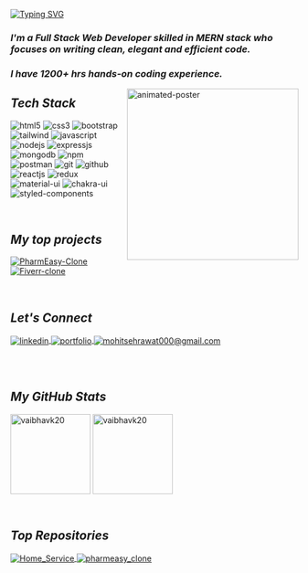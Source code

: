 <!-- HEADING -->
<a href="https://git.io/typing-svg"><img src="https://readme-typing-svg.demolab.com?font=Fira+Code&weight=900&pause=1000&color=F71044&width=435&lines=Hi%2C+I+am+Vaibhav+Kale" alt="Typing SVG" /></a>

<!-- About me -->
<h3>
    <i>I'm a Full Stack Web Developer skilled in MERN stack who focuses on writing clean, elegant and efficient code.</i>
</h3>

<h3>
    <i>I have 1200+ hrs hands-on coding experience.</i>
</h3>


<img align="right" width="300px" src="https://www.vkreate.in/storage/services_image/2019-10-02-17-55-54-5d94e4aa809b3-web-development.gif" alt="animated-poster" />



<!----------------------------------- Tech Stack Section ------------------------------------>

<h2><i>Tech Stack</i></h2>
<p>
    <img src="https://img.shields.io/badge/HTML5-E34F26?style=for-the-badge&logo=html5&logoColor=white" alt="html5" />
    <img src="https://img.shields.io/badge/CSS3-1572B6?style=for-the-badge&logo=css3&logoColor=white" alt="css3" />
    <img src="https://img.shields.io/badge/Bootstrap-563D7C?style=for-the-badge&logo=bootstrap&logoColor=white" alt="bootstrap" />
    <img src="https://img.shields.io/badge/Tailwind_CSS-38B2AC?style=for-the-badge&logo=tailwind-css&logoColor=white" alt="tailwind" />
    <img src="https://img.shields.io/badge/JavaScript-323330?style=for-the-badge&logo=javascript&logoColor=F7DF1E" alt="javascript" />
    <img src="https://img.shields.io/badge/Node.js-339933?style=for-the-badge&logo=nodedotjs&logoColor=white" alt="nodejs" />
    <img src="https://img.shields.io/badge/Express.js-000000?style=for-the-badge&logo=express&logoColor=white" alt="expressjs" />
    <img src="https://img.shields.io/badge/MongoDB-4EA94B?style=for-the-badge&logo=mongodb&logoColor=white" alt="mongodb" />
    <img src="https://img.shields.io/badge/npm-CB3837?style=for-the-badge&logo=npm&logoColor=white" alt="npm" />
    <img src="https://img.shields.io/badge/Postman-FF6C37?style=for-the-badge&logo=Postman&logoColor=white" alt="postman" />
    <img src="https://img.shields.io/badge/Git-f44d27?style=for-the-badge&logo=git&logoColor=white" alt="git" />
    <img src="https://img.shields.io/badge/GitHub-100000?style=for-the-badge&logo=github&logoColor=white" alt="github" />
    <img src="https://img.shields.io/badge/React-20232A?style=for-the-badge&logo=react&logoColor=61DAFB" alt="reactjs" />
    <img src="https://img.shields.io/badge/Redux-593D88?style=for-the-badge&logo=redux&logoColor=white" alt="redux" />
    <img src="https://img.shields.io/badge/Material%20UI-007FFF?style=for-the-badge&logo=mui&logoColor=white" alt="material-ui" />
    <img src="https://img.shields.io/badge/Chakra%20UI-3bc7bd?style=for-the-badge&logo=chakraui&logoColor=white" alt="chakra-ui" />
    <img src="https://img.shields.io/badge/styled--components-DB7093?style=for-the-badge&logo=styled-components&logoColor=white" alt="styled-components" />
</p>
<br>


<!----------------------------------- Project Section ------------------------------------>

<h2><i>My top projects</i></h2>
<p align="left">
    <a href="https://github.com/vaibhavk20/pharmeasy_clone" target="blank">
        <img src="https://img.shields.io/badge/-PharmEasy-lightgrey" alt="PharmEasy-Clone" />
    </a>
    <a href="https://github.com/Suhaib-Malik01/Fiverr-Clone" target="blank">
        <img src="https://img.shields.io/badge/-Fiverr--Clone-yellowgreen" alt="Fiverr-clone" />
    </a>
  
</p>
<br>


<!----------------------------------- Social Media Links Section ------------------------------------>

<h2><i>Let's Connect</i></h2>
<p align="left">
    <a href="https://www.linkedin.com/in/vaibhavk20/">
        <img align="center" src="https://img.shields.io/badge/LinkedIn-0077B5?style=for-the-badge&logo=linkedin&logoColor=white" alt="linkedin" />
    </a>
    <a href="https://vaibhavk20.github.io/">
        <img align="center" src="https://img.shields.io/badge/Portfolio-18A303?style=for-the-badge&logo=ionic&logoColor=white" alt="portfolio" />
    </a>
    <a title="kalevaibhav@outlook.in" href="mailto:kalevaibhav@outlook.in">
        <img align="center" src="https://img.shields.io/badge/Gmail-D14836?style=for-the-badge&logo=gmail&logoColor=white" alt="mohitsehrawat000@gmail.com" />
    </a>
</p>
<br>

<br>


<!----------------------------------- GitHub Stats Section ------------------------------------>

<h2><i>My GitHub Stats</i></h2>

<p>
    <img align="center" src="https://github-readme-stats.vercel.app/api?username=vaibhavk20&show_icons=true&include_all_commits=true&count_private=true&hide=issues,contribs&border_radius=0&locale=en&theme=radical" alt="vaibhavk20" height="140" />
   
  <img align="center" src="https://github-readme-stats.vercel.app/api/top-langs/?username=vaibhavk20&layout=compact&hide=Shell&border_radius=0&theme=radical" alt="vaibhavk20" height="140" />
</p>
<br>



<!----------------------------------- Top Repository Section ------------------------------------>

<h2><i>Top Repositories</i></h2>
<p>
    <a href="https://github.com/vaibhavk20/Home_Service">
        <img align="center" src="https://github-readme-stats.vercel.app/api/pin/?username=vaibhavk20&repo=Home_Service&locale=en&border_radius=0&theme=radical" alt="Home_Service" />
    </a>
    <a href="https://github.com/vaibhavk20/pharmeasy_clone">
        <img align="center" src="https://github-readme-stats.vercel.app/api/pin/?username=vaibhavk20&repo=pharmeasy_clone&locale=en&border_radius=0&theme=radical" alt="pharmeasy_clone" />
    </a>
</p>


